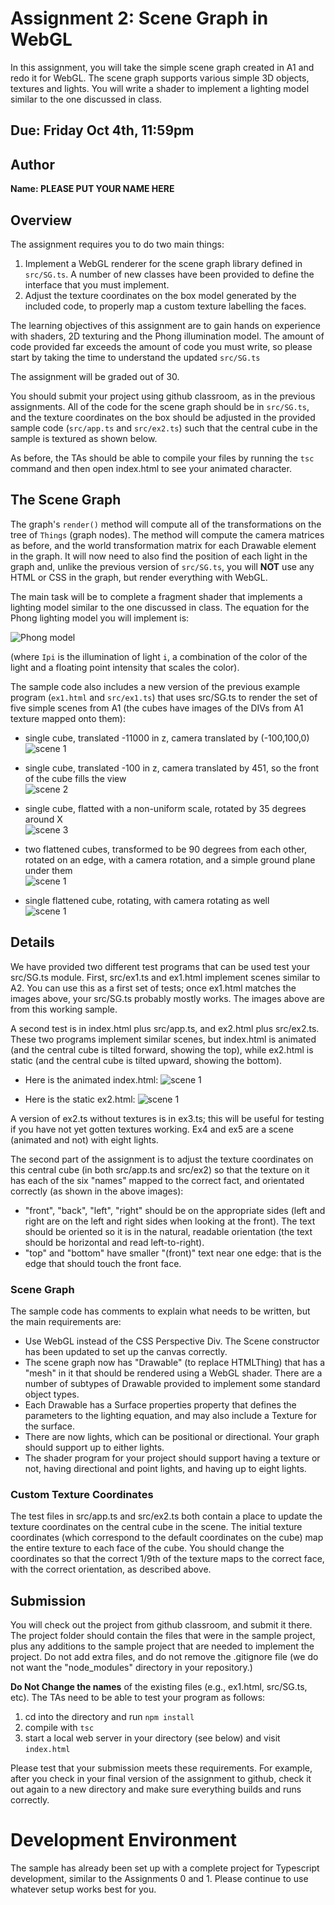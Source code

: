 # Assignment 2: Scene Graph in WebGL

In this assignment, you will take the simple scene graph created in A1 and redo it for WebGL.  The scene graph supports various simple 3D objects, textures and lights.  You will write a shader to implement a lighting model similar to the one discussed in class.

## Due: Friday Oct 4th, 11:59pm

## Author

**Name:  PLEASE PUT YOUR NAME HERE**

## Overview 

The assignment requires you to do two main things:

1. Implement a WebGL renderer for the scene graph library defined in `src/SG.ts`. A number of new classes have been provided to define the interface that you must implement.
2. Adjust the texture coordinates on the box model generated by the included code, to properly map a custom texture labelling the faces. 

The learning objectives of this assignment are to gain hands on experience with shaders, 2D texturing and the Phong illumination model.  The amount of code provided far exceeds the amount of code you must write, so please start by taking the time to understand the updated `src/SG.ts`

The assignment will be graded out of 30.  

You should submit your project using github classroom, as in the previous assignments.  All of the code for the scene graph should be in `src/SG.ts`, and the texture coordinates on the box should be adjusted in the provided sample code (`src/app.ts` and `src/ex2.ts`) such that the central cube in the sample is textured as shown below. 

As before, the TAs should be able to compile your files by running the ```tsc``` command and then open index.html to see your animated character.

## The Scene Graph

The graph's ```render()``` method will compute all of the transformations on the tree of `Things` (graph nodes). The method will compute the camera matrices as before, and the world transformation matrix for each Drawable element in the graph. It will now need to also find the position of each light in the graph and, unlike the previous version of `src/SG.ts`, you will **NOT** use any HTML or CSS in the graph, but render everything with WebGL.  

The main task will be to complete a fragment shader that implements a lighting model similar to the one discussed in class.  The equation for the Phong lighting model you will implement is:

![Phong model](img/phong.png)

(where `Ipi` is the illumination of light `i`, a combination of the color of the light and a floating point intensity that scales the color).

The sample code also includes a new version of the previous example program (`ex1.html` and `src/ex1.ts`) that uses src/SG.ts to render the set of five simple scenes from A1 (the cubes have images of the DIVs from A1 texture mapped onto them):

- single cube, translated -11000 in z, camera translated by (-100,100,0)<br>
![scene 1](img/ex1a.png)

- single cube, translated -100 in z, camera translated by 451, so the front of the cube fills the view<br>
![scene 2](img/ex1b.png)

- single cube, flatted with a non-uniform scale, rotated by 35 degrees around X<br>
![scene 3](img/ex1c.png)

- two flattened cubes, transformed to be 90 degrees from each other, rotated on an edge, with a camera rotation, and a simple ground plane under them<br>
![scene 1](img/ex1d.png)

- single flattened cube, rotating, with camera rotating as well<br>
![scene 1](img/ex1e.png)

## Details

We have provided two different test programs that can be used test your src/SG.ts module.  First, src/ex1.ts and ex1.html implement scenes similar to A2.  You can use this as a first set of tests;  once ex1.html matches the images above, your src/SG.ts probably mostly works.  The images above are from this working sample.

A second test is in index.html plus src/app.ts, and ex2.html plus src/ex2.ts.  These two programs implement similar scenes, but index.html is animated (and the central cube is tilted forward, showing the top), while ex2.html is static (and the central cube is tilted upward, showing the bottom).  

- Here is the animated index.html:
![scene 1](img/a2-index.gif)

- Here is the static ex2.html:
![scene 1](img/a2-ex2.png)

A version of ex2.ts without textures is in ex3.ts;  this will be useful for testing if you have not yet gotten textures working.  Ex4 and ex5 are a scene (animated and not) with eight lights. 

The second part of the assignment is to adjust the texture coordinates on this central cube (in both src/app.ts and src/ex2) so that the texture on it has each of the six "names" mapped to the correct fact, and orientated correctly (as shown in the above images):
- "front", "back", "left", "right" should be on the appropriate sides (left and right are on the left and right sides when looking at the front).  The text should be oriented so it is in the natural, readable orientation (the text should be horizontal and read left-to-right).  
- "top" and "bottom" have smaller "(front)" text near one edge: that is the edge that should touch the front face.


### Scene Graph

The sample code has comments to explain what needs to be written, but the main requirements are:

- Use WebGL instead of the CSS Perspective Div.  The Scene constructor has been updated to set up the canvas correctly.
- The scene graph now has "Drawable" (to replace HTMLThing) that has a "mesh" in it that should be rendered using a WebGL shader.  There are a number of subtypes of Drawable provided to implement some standard object types.
- Each Drawable has a Surface properties property that defines the parameters to the lighting equation, and may also include a Texture for the surface.  
- There are now lights, which can be positional or directional.  Your graph should support up to either lights.  
- The shader program for your project should support having a texture or not, having directional and point lights, and having up to eight lights.

### Custom Texture Coordinates

The test files in src/app.ts and src/ex2.ts both contain a place to update the texture coordinates on the central cube in the scene.  The initial texture coordinates (which correspond to the default coordinates on the cube) map the entire texture to each face of the cube.  You should change the coordinates so that the correct 1/9th of the texture maps to the correct face, with the correct orientation, as described above.

## Submission

You will check out the project from github classroom, and submit it there.  The project folder should contain the files that were in the sample project, plus any additions to the sample project that are needed to implement the project.  Do not add extra files, and do not remove the .gitignore file (we do not want the "node_modules" directory in your repository.)

**Do Not Change the names** of the existing files (e.g., ex1.html, src/SG.ts, etc).  The TAs need to be able to test your program as follows:

1. cd into the directory and run ```npm install```
2. compile with ```tsc```
3. start a local web server in your directory (see below) and visit ```index.html```

Please test that your submission meets these requirements.  For example, after you check in your final version of the assignment to github, check it out again to a new directory and make sure everything builds and runs correctly.
 
# Development Environment

The sample has already been set up with a complete project for Typescript development, similar to the Assignments 0 and 1.  Please continue to use whatever setup works best for you.  

